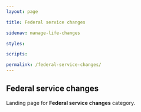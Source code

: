 ```yaml
---
layout: page

title: Federal service changes

sidenav: manage-life-changes

styles:

scripts:

permalink: /federal-service-changes/
---
```

## Federal service changes

Landing page for **Federal service changes** category.
<!-- CONTENT END -->
